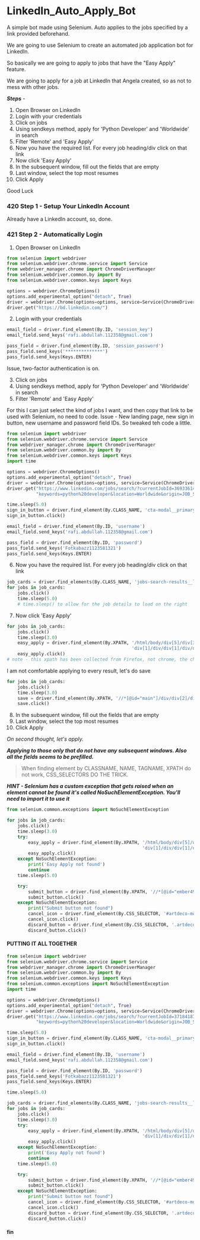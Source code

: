 # LinkedIn_Auto_Apply_Bot
A simple bot made using Selenium. Auto applies to the jobs specified by a link provided beforehand.


We are going to use Selenium to create an automated job application bot for LinkedIn.

So basically we are going to apply to jobs that have the "Easy Apply" feature.

We are going to apply for a job at LinkedIn that Angela created, so as not to mess with other jobs.


***Steps*** - 
1. Open Browser on LinkedIn
2. Login with your credentials
3. Click on jobs
4. Using sendkeys method, apply for 'Python Developer' and 'Worldwide' in search 
5. Filter 'Remote' and 'Easy Apply'
6. Now you have the required list. For every job heading/div click on that link
7. Now click 'Easy Apply'
8. In the subsequent window, fill out the fields that are empty
9. Last window, select the top most resumes
10. Click Apply


Good Luck


### 420 Step 1 - Setup Your LinkedIn Account

Already have a LinkedIn account, so, done.


### 421 Step 2 - Automatically Login

1. Open Browser on LinkedIn
```python
from selenium import webdriver
from selenium.webdriver.chrome.service import Service
from webdriver_manager.chrome import ChromeDriverManager
from selenium.webdriver.common.by import By
from selenium.webdriver.common.keys import Keys

options = webdriver.ChromeOptions()
options.add_experimental_option("detach", True)
driver = webdriver.Chrome(options=options, service=Service(ChromeDriverManager().install()))
driver.get("https://bd.linkedin.com/")
```

2. Login with your credentials
```python
email_field = driver.find_element(By.ID, 'session_key')
email_field.send_keys('rafi.abdullah.112358@gmail.com')

pass_field = driver.find_element(By.ID, 'session_password')
pass_field.send_keys('**************')
pass_field.send_keys(Keys.ENTER)
```

Issue, two-factor authentication is on. 

3. Click on jobs
4. Using sendkeys method, apply for 'Python Developer' and 'Worldwide' in search 
5. Filter 'Remote' and 'Easy Apply'

For this I can just select the kind of jobs I want, and then copy that link to be used with Selenium, no need to code.
Issue - New landing page, new sign in button, new username and password field IDs.
So tweaked teh code a little.
```python
from selenium import webdriver
from selenium.webdriver.chrome.service import Service
from webdriver_manager.chrome import ChromeDriverManager
from selenium.webdriver.common.by import By
from selenium.webdriver.common.keys import Keys
import time

options = webdriver.ChromeOptions()
options.add_experimental_option("detach", True)
driver = webdriver.Chrome(options=options, service=Service(ChromeDriverManager().install()))
driver.get("https://www.linkedin.com/jobs/search/?currentJobId=3693361499&f_AL=true&f_E=2&f_WT=2&geoId=92000000&"
           "keywords=python%20developer&location=Worldwide&origin=JOB_SEARCH_PAGE_JOB_FILTER&refresh=true&sortBy=R")

time.sleep(5.0)
sign_in_button = driver.find_element(By.CLASS_NAME, 'cta-modal__primary-btn')
sign_in_button.click()

email_field = driver.find_element(By.ID, 'username')
email_field.send_keys('rafi.abdullah.112358@gmail.com')

pass_field = driver.find_element(By.ID, 'password')
pass_field.send_keys('Fotkabazz1123581321')
pass_field.send_keys(Keys.ENTER)
```
6. Now you have the required list. For every job heading/div click on that link
```python
job_cards = driver.find_elements(By.CLASS_NAME, 'jobs-search-results__list-item')
for jobs in job_cards:
    jobs.click()
    time.sleep(5.0)
    # time.sleep() to allow for the job details to load on the right
```

7. Now click 'Easy Apply'

```python
for jobs in job_cards:
    jobs.click()
    time.sleep(3.0)
    easy_apply = driver.find_element(By.XPATH, '/html/body/div[5]/div[3]/div[4]/div/div/main/div/div[2]/div/div[2]/'
                                               'div[1]/div/div[1]/div/div[1]/div[1]/div[4]/div/div/div/button/span')
    easy_apply.click()
# note - this xpath has been collected from Firefox, not chrome, the chrome one did not work
```

I am not comfortable applying to every result, let's do save

```python
for jobs in job_cards:
    jobs.click()
    time.sleep(3.0)
    save = driver.find_element(By.XPATH, '//*[@id="main"]/div/div[2]/div/div[2]/div[1]/div/div[1]/div/div[1]/div[1]/div[4]/div/button/span[1]')
    save.click()
```

8. In the subsequent window, fill out the fields that are empty
9. Last window, select the top most resumes
10. Click Apply

_On second thought, let's apply._


***Applying to those only that do not have any subsequent windows. Also all the fields seems to be prefilled.***

>When finding element by CLASSNAME, NAME, TAGNAME, XPATH do not work, CSS_SELECTORS DO THE TRICK.

***HINT - Selenium has a custom exception that gets raised when an element cannot be found it's called 
NoSuchElementException. You'll need to import it to use it***

```python
from selenium.common.exceptions import NoSuchElementException

for jobs in job_cards:
    jobs.click()
    time.sleep(3.0)
    try:
        easy_apply = driver.find_element(By.XPATH, '/html/body/div[5]/div[3]/div[4]/div/div/main/div/div[2]/div/div[2]/'
                                                   'div[1]/div/div[1]/div/div[1]/div[1]/div[4]/div/div/div/button/span')
        easy_apply.click()
    except NoSuchElementException:
        print('Easy Apply not found')
        continue
    time.sleep(5.0)

    try:
        submit_button = driver.find_element(By.XPATH, '//*[@id="ember495"]/span')
        submit_button.click()
    except NoSuchElementException:
        print("Submit button not found")
        cancel_icon = driver.find_element(By.CSS_SELECTOR, '#artdeco-modal-outlet button li-icon svg')
        cancel_icon.click()
        discard_button = driver.find_element(By.CSS_SELECTOR, '.artdeco-modal__actionbar button span')
        discard_button.click()
```


#### PUTTING IT ALL TOGETHER

```python
from selenium import webdriver
from selenium.webdriver.chrome.service import Service
from webdriver_manager.chrome import ChromeDriverManager
from selenium.webdriver.common.by import By
from selenium.webdriver.common.keys import Keys
from selenium.common.exceptions import NoSuchElementException
import time

options = webdriver.ChromeOptions()
options.add_experimental_option("detach", True)
driver = webdriver.Chrome(options=options, service=Service(ChromeDriverManager().install()))
driver.get("https://www.linkedin.com/jobs/search/?currentJobId=3718418776&f_AL=true&f_E=1&f_WT=2&geoId=92000000&"
           "keywords=python%20developer&location=Worldwide&origin=JOB_SEARCH_PAGE_JOB_FILTER&refresh=true&sortBy=R")

time.sleep(5.0)
sign_in_button = driver.find_element(By.CLASS_NAME, 'cta-modal__primary-btn')
sign_in_button.click()

email_field = driver.find_element(By.ID, 'username')
email_field.send_keys('rafi.abdullah.112358@gmail.com')

pass_field = driver.find_element(By.ID, 'password')
pass_field.send_keys('Fotkabazz1123581321')
pass_field.send_keys(Keys.ENTER)

time.sleep(5.0)

job_cards = driver.find_elements(By.CLASS_NAME, 'jobs-search-results__list-item')
for jobs in job_cards:
    jobs.click()
    time.sleep(3.0)
    try:
        easy_apply = driver.find_element(By.XPATH, '/html/body/div[5]/div[3]/div[4]/div/div/main/div/div[2]/div/div[2]/'
                                                   'div[1]/div/div[1]/div/div[1]/div[1]/div[4]/div/div/div/button/span')
        easy_apply.click()
    except NoSuchElementException:
        print('Easy Apply not found')
        continue
    time.sleep(5.0)

    try:
        submit_button = driver.find_element(By.XPATH, '//*[@id="ember495"]/span')
        submit_button.click()
    except NoSuchElementException:
        print("Submit button not found")
        cancel_icon = driver.find_element(By.CSS_SELECTOR, '#artdeco-modal-outlet button li-icon svg')
        cancel_icon.click()
        discard_button = driver.find_element(By.CSS_SELECTOR, '.artdeco-modal__actionbar button span')
        discard_button.click()
```

#### fin
